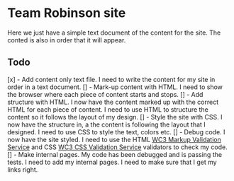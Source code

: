 # Team Robinson site

Here we just have a simple text document of the content for the site. The conted is also in order that it will appear.

## Todo
[x] - Add content only text file. I need to write the content for my site in order in a text document.
[] - Mark-up content with HTML. I need to show the browser where each piece of content starts and stops.
[] - Add structure with HTML. I now have the content marked up with the correct HTML for each piece of content. I need to use HTML to structure the content so it follows the layout of my design.
[] - Style the site with CSS. I now have the structure in, a the content is following the layout that I designed. I need to use CSS to style the text, colors etc.
[] - Debug code. I now have the site styled. I need to use the HTML [WC3 Markup Validation Service](https://validator.w3.org/) and CSS [WC3 CSS Validation Service](https://jigsaw.w3.org/css-validator/) validators to check my code.
[] - Make internal pages. My code has been debugged and is passing the tests. I need to add my internal pages. I need to make sure that I get my links right.
